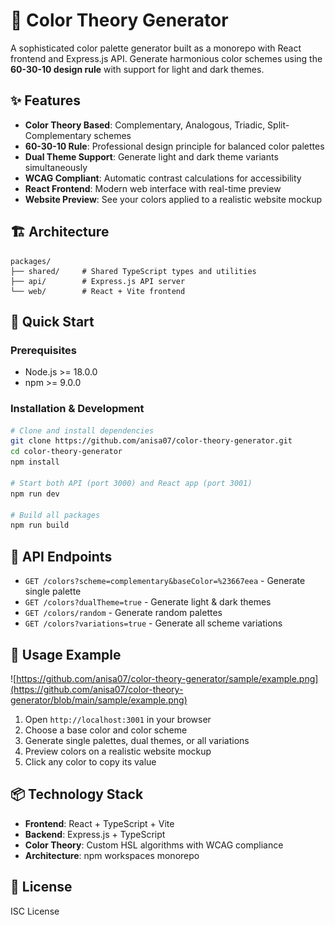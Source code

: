 # 🎨 Color Theory Generator

A sophisticated color palette generator built as a monorepo with React frontend and Express.js API. Generate harmonious color schemes using the **60-30-10 design rule** with support for light and dark themes.

## ✨ Features

- **Color Theory Based**: Complementary, Analogous, Triadic, Split-Complementary schemes
- **60-30-10 Rule**: Professional design principle for balanced color palettes
- **Dual Theme Support**: Generate light and dark theme variants simultaneously
- **WCAG Compliant**: Automatic contrast calculations for accessibility
- **React Frontend**: Modern web interface with real-time preview
- **Website Preview**: See your colors applied to a realistic website mockup

## 🏗️ Architecture

```
packages/
├── shared/     # Shared TypeScript types and utilities
├── api/        # Express.js API server
└── web/        # React + Vite frontend
```

## 🚀 Quick Start

### Prerequisites
- Node.js >= 18.0.0
- npm >= 9.0.0

### Installation & Development

```bash
# Clone and install dependencies
git clone https://github.com/anisa07/color-theory-generator.git
cd color-theory-generator
npm install

# Start both API (port 3000) and React app (port 3001)
npm run dev

# Build all packages
npm run build
```

## 🔗 API Endpoints

- `GET /colors?scheme=complementary&baseColor=%23667eea` - Generate single palette
- `GET /colors?dualTheme=true` - Generate light & dark themes
- `GET /colors/random` - Generate random palettes
- `GET /colors?variations=true` - Generate all scheme variations

## 🎨 Usage Example

![https://github.com/anisa07/color-theory-generator/sample/example.png](https://github.com/anisa07/color-theory-generator/blob/main/sample/example.png)

1. Open `http://localhost:3001` in your browser
2. Choose a base color and color scheme
3. Generate single palettes, dual themes, or all variations
4. Preview colors on a realistic website mockup
5. Click any color to copy its value

## 📦 Technology Stack

- **Frontend**: React + TypeScript + Vite
- **Backend**: Express.js + TypeScript
- **Color Theory**: Custom HSL algorithms with WCAG compliance
- **Architecture**: npm workspaces monorepo

## 📄 License

ISC License